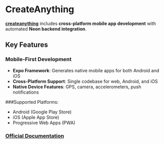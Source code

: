 # CreateAnything

**[createanything](https://www.createanything.com/)** includes **cross-platform mobile app development** with automated **Neon backend integration**.

## Key Features

### Mobile-First Development
- **Expo Framework**: Generates native mobile apps for both Android and iOS
- **Cross-Platform Support**: Single codebase for web, Android, and iOS
- **Native Device Features**: GPS, camera, accelerometers, push notifications

###Supported Platforms:
- Android (Google Play Store)
- iOS (Apple App Store) 
- Progressive Web Apps (PWA)

### [Official Documentation](https://www.create.xyz/docs/welcome)
